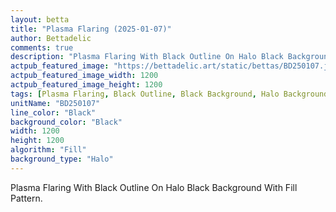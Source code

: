```yaml
---
layout: betta
title: "Plasma Flaring (2025-01-07)"
author: Bettadelic
comments: true
description: "Plasma Flaring With Black Outline On Halo Black Background With Fill Pattern."
actpub_featured_image: "https://bettadelic.art/static/bettas/BD250107.jpg"
actpub_featured_image_width: 1200
actpub_featured_image_height: 1200
tags: [Plasma Flaring, Black Outline, Black Background, Halo Background Pattern, Fill Pattern, January 2025]
unitName: "BD250107"
line_color: "Black"
background_color: "Black"
width: 1200
height: 1200
algorithm: "Fill"
background_type: "Halo"
---
```


Plasma Flaring With Black Outline On Halo Black Background With Fill Pattern.
